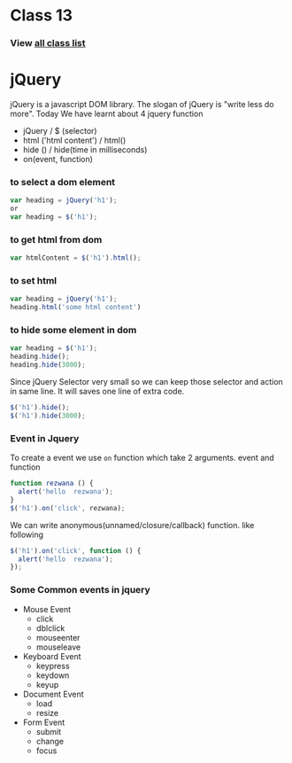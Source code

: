 # Class 13 
### View [all class list](https://github.com/poloey/feni)

# jQuery
jQuery is a javascript DOM library. The slogan of jQuery is "write less do more". Today We have learnt about 4 jquery function

* jQuery / $ (selector)
* html ('html content') / html()
* hide () / hide(time in milliseconds)
* on(event, function)

### to select a dom element 
~~~js
var heading = jQuery('h1');
or 
var heading = $('h1');
~~~

### to get html from dom
~~~js
var htmlContent = $('h1').html();
~~~

### to set html 
~~~js
var heading = jQuery('h1');
heading.html('some html content') 
~~~

### to hide some element in dom
~~~js
var heading = $('h1');
heading.hide();
heading.hide(3000);
~~~
Since jQuery Selector very small so we can keep those selector and action in same line. It will saves one line of extra code.
~~~js
$('h1').hide();
$('h1').hide(3000);
~~~
### Event in Jquery
To create a event we use `on` function which take 2 arguments. event and function 
~~~js
function rezwana () {
  alert('hello  rezwana');
}
$('h1').on('click', rezwana);
~~~
We can write anonymous(unnamed/closure/callback) function. like following
~~~js
$('h1').on('click', function () {
  alert('hello  rezwana');
});
~~~

### Some Common events in jquery
* Mouse Event 
  * click
  * dblclick
  * mouseenter
  * mouseleave
* Keyboard Event
  * keypress	
  * keydown	
  * keyup	
* Document Event
  * load
  * resize
* Form Event
  * submit	
  * change	
  * focus	
